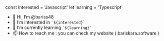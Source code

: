 const interested = 'Javascript'
let learning = 'Typescript'

- 👋 Hi, I’m @bariss48
- 👀 I’m interested in ``` `${interested}`  ```
- 🌱 I’m currently learning ``` `${learning}`  ```
- 📫 How to reach me : you can check my website ( bariskara.software )

<!---
bariss48/bariss48 is a ✨ special ✨ repository because its `README.md` (this file) appears on your GitHub profile.
You can click the Preview link to take a look at your changes.
--->
